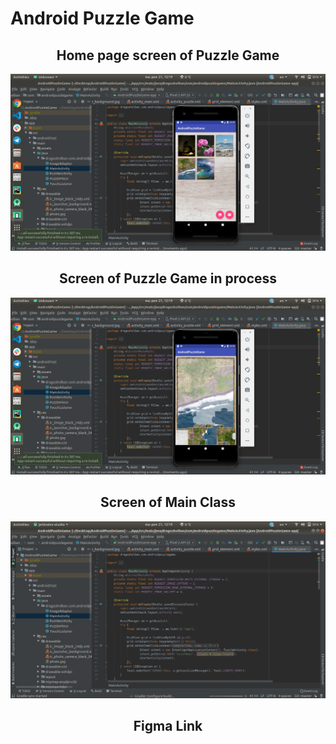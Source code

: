 # Android Puzzle Game

<h2 align="center">Home page screen of Puzzle Game</h2>

![Screenshot](/screen/1234.png)

<h2 align="center">Screen of Puzzle Game in process</h2>

![Screenshot](/screen/123.png)

<h2 align="center">Screen of Main Class</h2>

![Screenshot](/screen/12345.png)

<h2 align="center">Figma Link</>

<p></p>
